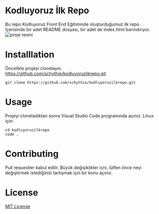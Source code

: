 # Kodluyoruz İlk Repo
Bu repo Kodluyoruz Front End Eğitiminde oluşturduğumuz ilk repo. İçerisinde bir adet README dosyası, bir adet de index.html barındırıyor.
![proje resmi](kodluyoruzilkrepo/kodluyoruz.png)


# Installlation

Öncelikle projeyi clonelayın. https://github.com/schythie/kodluyoruzilkrepo.git

```
git clone https://github.com/schythie/kodluyoruzilkrepo.git
```

# Usage
Projeyi cloneladıktan sonra Visual Studio Code programında açınız. Linux için:

```
cd kodluyoruzilkrepo
code .
```

# Contributing
Pull requestler kabul edilir. Büyük değişiklikler içni, lütfen önce neyi değiştirmek istediğinizi tartışmak için bir konu açınız.

# License
[MIT License](https://opensource.org/licenses/MIT)



